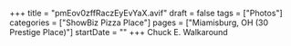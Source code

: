 +++
title = "pmEov0zffRaczEyEvYaX.avif"
draft = false
tags = ["Photos"]
categories = ["ShowBiz Pizza Place"]
pages = ["Miamisburg, OH (30 Prestige Place)"]
startDate = ""
+++
Chuck E. Walkaround
